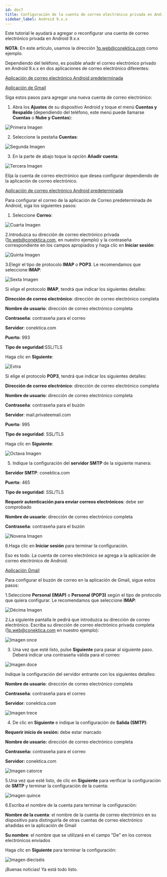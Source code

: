 ```yaml
---
id: doc7
title: Configuración de la cuenta de correo electrónico privada en Android 9.x.x
sidebar_label: Android 9.x.x 
---
```

Este tutorial le ayudará a agregar o reconfigurar una cuenta de correo electrónico privada en Android 9.x.x

**NOTA**: En este artículo, usamos la dirección 1p.web@conektica.com como ejemplo. 

Dependiendo del teléfono, es posible añadir el correo electrónico privado en Android 9.x.x en dos aplicaciones de correo electrónico diferentes: 

[Aplicación de correo electrónico Android predeterminada]() 

[Aplicación de Gmail]()

Siga estos pasos para agregar una nueva cuenta de correo electrónico:

1. Abra los **Ajustes** de su dispositivo Android y toque el menú **Cuentas y Respaldo** (dependiendo del teléfono, este menú puede llamarse **Cuentas** o **Nube y Cuentas**): 

![Primera Imagen](https://raw.githubusercontent.com/adanuriplata/cnk-external-doku/master/static/img/Android9.x.x/1S.jpeg)

2. Seleccione la pestaña **Cuentas**: 

![Segunda Imagen](https://raw.githubusercontent.com/adanuriplata/cnk-external-doku/master/static/img/Android9.x.x/2S.jpeg)

3. En la parte de abajo toque la opción **Añadir cuenta**: 

![Tercera Imagen](https://raw.githubusercontent.com/adanuriplata/cnk-external-doku/master/static/img/Android9.x.x/3S.jpeg)

Elija la cuenta de correo electrónico que desea configurar dependiendo de la aplicación de correo electrónico.

[Aplicación de correo electrónico Android predeterminada]()

Para configurar el correo de la aplicación de Correo predeterminada de Android, siga los siguientes pasos: 

1. Seleccione **Correo**:

![Cuarta Imagen](https://raw.githubusercontent.com/adanuriplata/cnk-external-doku/master/static/img/Android9.x.x/4S.jpeg)

2.Introduzca su dirección de correo electrónico privada (1p.web@conektica.com, en nuestro ejemplo) y la contraseña correspondiente en los campos apropiados y haga clic en **Iniciar sesión**:

![Quinta Imagen]()

3.Elegir el tipo de protocolo **IMAP** o **POP3**.
Le recomendamos que seleccione **IMAP**:

![Sexta Imagen](https://raw.githubusercontent.com/adanuriplata/cnk-external-doku/master/static/img/Android9.x.x/7S.jpeg)

Si elige el protocolo **IMAP**, tendrá que indicar los siguientes detalles: 

**Dirección de correo electrónico**: dirección de correo electrónico completa 

**Nombre de usuario**: dirección de correo electrónico completa 

**Contraseña**: contraseña para el correo

**Servidor**: conektica.com 

**Puerto**: 993 

**Tipo de seguridad**:SSL/TLS 

Haga clic en **Siguiente**:

![Extra](https://raw.githubusercontent.com/adanuriplata/cnk-external-doku/master/static/img/Android9.x.x/9S.jpeg)

Si elige el protocolo **POP3**, tendrá que indicar los siguientes detalles: 

**Dirección de correo electrónico**: dirección de correo electrónico completa 

**Nombre de usuario**: dirección de correo electrónico completa 

**Contraseña**: contraseña para el buzón 

**Servidor**: mail.privateemail.com 

**Puerto**: 995 

**Tipo de seguridad**: SSL/TLS 

Haga clic en **Siguiente**:

![Octava Imagen]()

5. Indique la configuración del **servidor SMTP** de la siguiente manera: 

**Servidor SMTP**: conektica.com 

**Puerto**: 465 

**Tipo de seguridad**: SSL/TLS 

**Requerir autenticación para enviar correos electrónicos**: debe ser comprobado 

**Nombre de usuario**: dirección de correo electrónico completa 

**Contraseña**: contraseña para el buzón 

![Novena Imagen](https://raw.githubusercontent.com/adanuriplata/cnk-external-doku/master/static/img/Android9.x.x/10S.jpeg)

6.Haga clic en **Iniciar sesión** para terminar la configuración. 

Eso es todo. La cuenta de correo electrónico se agrega a la aplicación de correo electrónico de Android.

[Aplicación Gmail]()

Para configurar el buzón de correo en la aplicación de Gmail, sigue estos pasos: 

1.Seleccione **Personal (IMAP)** o **Personal (POP3)** según el tipo de protocolo que quiera configurar. 
Le recomendamos que seleccione **IMAP**:

![Décima Imagen](https://namecheap.simplekb.com//SiteContents/2-7C22D5236A4543EB827F3BD8936E153E/media/pe_android9_15.png)

2.La siguiente pantalla le pedirá que introduzca su dirección de correo electrónico. Escriba su dirección de correo electrónico privada completa (1p.web@conektica.com en nuestro ejemplo): 

![Imagen once](https://raw.githubusercontent.com/adanuriplata/cnk-external-doku/master/static/img/Android9.x.x/12S.jpeg)

3. Una vez que esté listo, pulse **Siguiente** para pasar al siguiente paso. Deberá indicar una contraseña válida para el correo:

![Imagen doce](https://raw.githubusercontent.com/adanuriplata/cnk-external-doku/master/static/img/Android9.x.x/14S.jpeg)

Indique la configuración del servidor entrante con los siguientes detalles: 

**Nombre de usuario**: dirección de correo electrónico completa 

**Contraseña**: contraseña para el correo

**Servidor**: conektica.com 

![Imagen trece](https://raw.githubusercontent.com/adanuriplata/cnk-external-doku/master/static/img/Android9.x.x/15S.jpeg)

4. De clic en **Siguiente** e indique la configuración de **Salida (SMTP)**: 

**Requerir inicio de sesión:** debe estar marcado 

**Nombre de usuario:** dirección de correo electrónico completa 

**Contraseña:** contraseña para el correo 

**Servidor:** conektica.com 

![Imagen catorce](https://raw.githubusercontent.com/adanuriplata/cnk-external-doku/master/static/img/Android9.x.x/16S.jpeg)

5.Una vez que esté listo, de clic en **Siguiente** para verificar la configuración de **SMTP** y terminar la configuración de la cuenta: 

![Imagen quince](https://raw.githubusercontent.com/adanuriplata/cnk-external-doku/master/static/img/Android9.x.x/17S.jpeg)

6.Escriba el nombre de la cuenta para terminar la configuración: 

**Nombre de la cuenta**: el nombre de la cuenta de correo electrónico en su dispositivo para distinguirla de otras cuentas de correo electrónico añadidas en la aplicación de Gmail

**Su nombre**: el nombre que se utilizará en el campo "De" en los correos electrónicos enviados

Haga clic en **Siguiente** para terminar la configuración: 

![Imagen dieciséis](https://raw.githubusercontent.com/adanuriplata/cnk-external-doku/master/static/img/Android9.x.x/18s.jpeg)

¡Buenas noticias! Ya está todo listo. 




